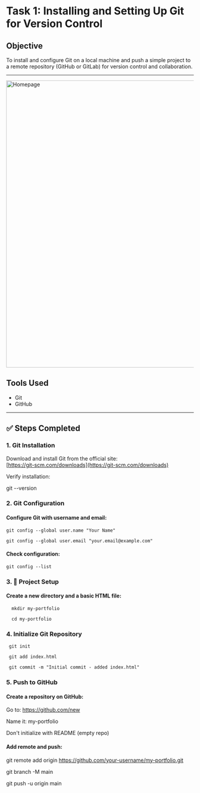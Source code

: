 # Task 1: Installing and Setting Up Git for Version Control

##  Objective

To install and configure Git on a local machine and push a simple project to a remote repository (GitHub or GitLab) for version control and collaboration.

---

<img width="1366" height="768" alt="Homepage" src="https://github.com/user-attachments/assets/84b51f0f-edd6-4c44-9d29-aa5d0bc357a2" />


## Tools Used

- Git
- GitHub

---

## ✅ Steps Completed

### 1. Git Installation

Download and install Git from the official site:  
 [https://git-scm.com/downloads](https://git-scm.com/downloads)

Verify installation:

  git --version

### 2. Git Configuration

#### Configure Git with username and email:

    git config --global user.name "Your Name"

    git config --global user.email "your.email@example.com"

#### Check configuration:

    git config --list

### 3. 📁 Project Setup
   
#### Create a new directory and a basic HTML file:

      mkdir my-portfolio

      cd my-portfolio

### 4. Initialize Git Repository
   
     git init

     git add index.html

     git commit -m "Initial commit - added index.html"

### 5. Push to GitHub

#### Create a repository on GitHub:

Go to: https://github.com/new

Name it: my-portfolio

Don't initialize with README (empty repo)

#### Add remote and push:

  git remote add origin https://github.com/your-username/my-portfolio.git

  git branch -M main

  git push -u origin main

